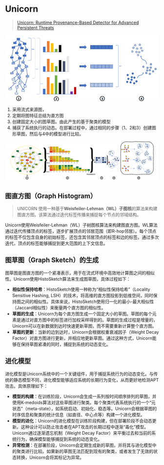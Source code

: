 # Unicorn

> [Unicorn: Runtime Provenance-Based Detector for Advanced Persistent Threats](https://x.sci-hub.org.cn/target?link=https://arxiv.org/abs/2001.01525)
> 

![image.png](image%205.png)

1. 采用流式来源图，
2. 定期将图特征总结为直方图
3. 创建固定大小的图草图。由此产生的基于聚类的模型
4. 捕获了系统执行的动态。在部署过程中，通过相同的步骤（1、2和3）创建图形草图，然后与4中的模型进行比较。

![image.png](image%206.png)

## **图直方图（Graph Histogram）**

> UNICORN 使用一种基于**Weisfeiler-Lehman（WL）子图核**的算法来构建图直方图。该算法通过迭代标签传播来捕捉每个节点的邻域结构。
> 

Unicorn使用Weisfeiler-Lehman（WL）子树图核算法来构建图直方图。WL算法通过迭代传播顶点的标签，逐步扩展顶点的邻居范围（即R-hop邻居）。每个顶点的标签不仅包含自身的初始标签，还包含其邻居顶点的标签和边的标签。通过多次迭代，顶点的标签能够捕捉到更大范围的上下文信息。

## 图草图（Graph Sketch）的生成

图草图是图直方图的一个紧凑表示，用于在流式环境中高效地计算图之间的相似性。Unicorn使用HistoSketch算法来生成图草图，具体过程如下：

- **相似性保持哈希**：HistoSketch使用一种称为“相似性保持哈希”（Locality Sensitive Hashing, LSH）的技术，将高维的直方图投影到低维空间，同时保持图之间的相似性。具体来说，HistoSketch使用归一化的最小-最大相似性（Jaccard相似性）来衡量两个直方图的相似性。
- **草图的生成**：Unicorn为每个直方图生成一个固定大小的草图。草图的每个元素是通过对直方图中的标签进行加权采样得到的。草图的生成过程是增量的，Unicorn可以在新数据到达时快速更新草图，而不需要重新计算整个直方图。
- **草图的更新**：当新的边到达时，Unicorn会根据权重衰减因子（Weight Decay Factor）对直方图进行更新，并相应地更新草图。通过这种方式，Unicorn能够在保持草图紧凑的同时，捕捉到系统的动态变化。

## 进化模型

进化模型是Unicorn系统中的一个关键组件，用于捕捉系统行为的动态变化。与传统的静态模型不同，进化模型能够适应系统的长期行为变化，从而更好地检测APT攻击。具体原理如下：

- **模型的构建**：在训练阶段，Unicorn会生成一系列按时间顺序排列的草图，并使用K-medoids算法对这些草图进行聚类。每个聚类代表系统执行的一个“元状态”（meta-state），如系统启动、初始化、稳态等。Unicorn会根据草图的时序信息和聚类的统计信息（如直径、中心点等）构建一个进化模型。
- **模型的进化**：Unicorn的进化模型在训练阶段构建，但在部署阶段不会动态更新。这种设计可以防止攻击者在APT攻击的长期过程中逐渐“毒化”模型。Unicorn通过逐渐遗忘机制（Weight Decay Factor）来平衡过去和当前的系统行为，确保模型能够捕捉到系统的动态变化。
- **异常检测**：在部署阶段，Unicorn会定期生成新的草图，并将其与进化模型中的聚类进行比较。如果新的草图无法匹配到现有的聚类，或者发生了无效的状态转换，Unicorn会将其标记为异常。